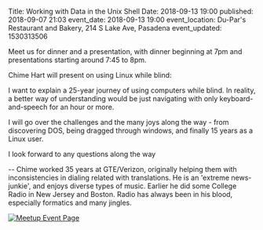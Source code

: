 Title: Working with Data in the Unix Shell
Date: 2018-09-13 19:00
published: 2018-09-07 21:03
event_date: 2018-09-13 19:00
event_location: Du-Par's Restaurant and Bakery, 214 S Lake Ave, Pasadena
event_updated: 1530313506

Meet us for dinner and a presentation, with dinner beginning at 7pm and presentations starting around 7:45 to 8pm.

Chime Hart will present on using Linux while blind:

I want to explain a 25-year journey of using computers while blind.
In reality, a better way of understanding would be just navigating with only keyboard-and-speech for an hour or more.

I will go over the challenges and the many joys along the way - from discovering DOS, being dragged through windows, and finally 15 years as a Linux user.

I look forward to any questions along the way

--
Chime worked 35 years at GTE/Verizon, originally helping them with inconsistencies in dialing related with translations.
He is an 'extreme news-junkie', and enjoys diverse types of music.
Earlier he did some College Radio in New Jersey and Boston. Radio has always been in his blood, especially formatics and many jingles.

[ ![Meetup Event Page]({filename}/images/meetup_logo_45.png) ](https://www.meetup.com/SGVTech/events/zvpphlyxmbrb)
